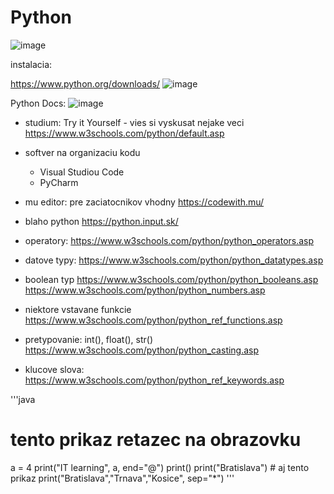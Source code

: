 # Python

![image](https://github.com/user-attachments/assets/e5f0648e-3e85-4b22-96c1-c2143d763bd2)

instalacia:

https://www.python.org/downloads/
![image](https://github.com/user-attachments/assets/a116c9f3-ac09-4318-93c4-5c1c8f0858e7)

Python Docs:
![image](https://github.com/user-attachments/assets/a1f82eb8-1e5d-40ea-8b03-cc169b487c51)


- studium: Try it Yourself - vies si vyskusat nejake veci
https://www.w3schools.com/python/default.asp

- softver na organizaciu kodu 
  -  Visual Studiou Code
  -  PyCharm

- mu editor: pre zaciatocnikov vhodny
https://codewith.mu/

- blaho python
https://python.input.sk/


- operatory:
  https://www.w3schools.com/python/python_operators.asp

- datove typy:
  https://www.w3schools.com/python/python_datatypes.asp

- boolean typ
  https://www.w3schools.com/python/python_booleans.asp
  https://www.w3schools.com/python/python_numbers.asp

- niektore vstavane funkcie
https://www.w3schools.com/python/python_ref_functions.asp

- pretypovanie: int(), float(), str()
https://www.w3schools.com/python/python_casting.asp

- klucove slova:
https://www.w3schools.com/python/python_ref_keywords.asp

'''java
# tento prikaz retazec na obrazovku
a = 4
print("IT learning", a, end="@")
print()
print("Bratislava") # aj tento prikaz
print("Bratislava","Trnava","Kosice", sep="*")
'''
  
